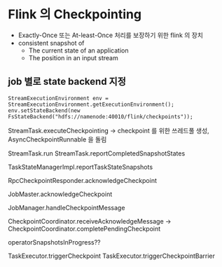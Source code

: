 # Flink 의 Checkpointing
* Exactly-Once 또는 At-least-Once 처리를 보장하기 위한 flink 의 장치
* consistent snapshot of
    * The current state of an application
    * The position in an input stream


## job 별로 state backend 지정
```
StreamExecutionEnvironment env = StreamExecutionEnvironment.getExecutionEnvironment();
env.setStateBackend(new FsStateBackend("hdfs://namenode:40010/flink/checkpoints"));
```

StreamTask.executeCheckpointing
-> checkpoint 를 위한 쓰레드풀 생성, AsyncCheckpointRunnable 을 돌림

StreamTask.run
StreamTask.reportCompletedSnapshotStates

TaskStateManagerImpl.reportTaskStateSnapshots

RpcCheckpointResponder.acknowledgeCheckpoint

JobMaster.acknowledgeCheckpoint

JobManager.handleCheckpointMessage

CheckpointCoordinator.receiveAcknowledgeMessage
-> CheckpointCoordinator.completePendingCheckpoint


operatorSnapshotsInProgress??


TaskExecutor.triggerCheckpoint
TaskExecutor.triggerCheckpointBarrier
